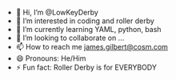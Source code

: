 - 👋 Hi, I’m @LowKeyDerby
- 👀 I’m interested in coding and roller derby
- 🌱 I’m currently learning YAML, python, bash
- 💞️ I’m looking to collaborate on ...
- 📫 How to reach me james.gilbert@cosm.com
- 😄 Pronouns: He/Him
- ⚡ Fun fact: Roller Derby is for EVERYBODY

<!---
LowKeyDerby/LowKeyDerby is a ✨ special ✨ repository because its `README.md` (this file) appears on your GitHub profile.
You can click the Preview link to take a look at your changes.
--->
